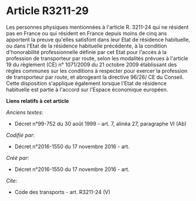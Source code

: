 # Article R3211-29

Les personnes physiques mentionnées à l'article R. 3211-24 qui ne résident pas en France ou qui résident en France depuis
moins de cinq ans apportent la preuve qu'elles satisfont dans leur Etat de résidence habituelle, ou dans l'Etat de la
résidence habituelle précédente, à la condition d'honorabilité professionnelle définie par cet Etat pour l'accès à la
profession de transporteur par route, selon les modalités prévues à l'article 19 du règlement (CE) n° 1071/2009 du 21 octobre
2009 établissant des règles communes sur les conditions à respecter pour exercer la profession de transporteur par route, et
abrogeant la directive 96/26/ CE du Conseil. Cette disposition s'applique également lorsque l'Etat de résidence habituelle
est partie à l'accord sur l'Espace économique européen.

**Liens relatifs à cet article**

_Anciens textes_:

  - Décret n°99-752 du 30 août 1999 - art. 7, alinéa 27, paragraphe VI  (Ab)

_Codifié par_:

  - Décret n°2016-1550 du 17 novembre 2016 - art.

_Créé par_:

  - Décret n°2016-1550 du 17 novembre 2016 - art.

_Cite_:

  - Code des transports - art. R3211-24 (V)
